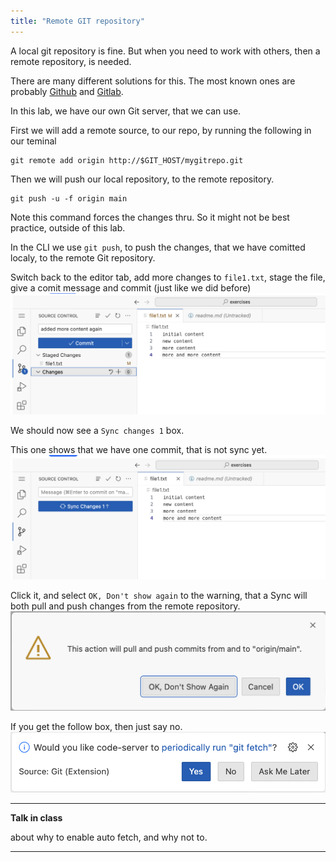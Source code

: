 ```yaml
---
title: "Remote GIT repository"
---
```


A local git repository is fine. But when you need to work with others, then a remote repository, is needed.

There are many different solutions for this.
The most known ones are probably [Github](www.github.com) and [Gitlab](www.gitlab.com).

In this lab, we have our own Git server, that we can use.

First we will add a remote source, to our repo, by running the following in our teminal
```execute
git remote add origin http://$GIT_HOST/mygitrepo.git
```

Then we will push our local repository, to the remote repository.
```execute
git push -u -f origin main
```
Note this command forces the changes thru. So it might not be best practice, outside of this lab.

In the CLI we use `git push`, to push the changes, that we have comitted localy, to the remote Git repository.

Switch back to the editor tab, add more changes to `file1.txt`, stage the file, give a comit message and commit (just like we did before)
![1](1.png)

We should now see a `Sync changes 1` box.

This one shows that we have one commit, that is not sync yet. 
![2](2.png)

Click it, and select `OK, Don't show again` to the warning, that a Sync will both pull and push changes from the remote repository.
![3](3.png)

If you get the follow box, then just say no.
![4](4.png)

---
**Talk in class**

about why to enable auto fetch, and why not to. 

---